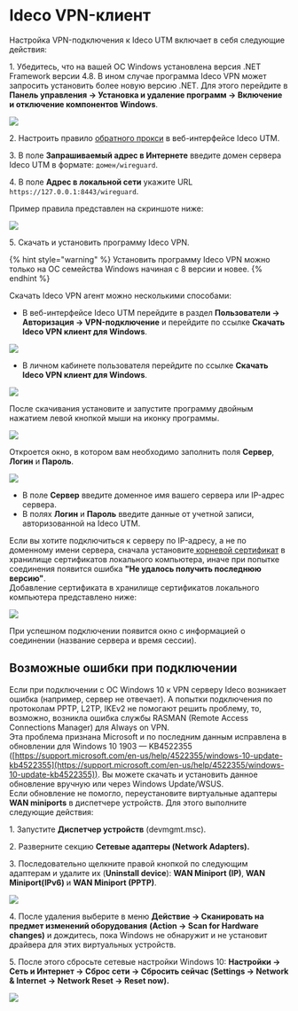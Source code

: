 # Ideco VPN-клиент

Настройка VPN-подключения к Ideco UTM включает в себя следующие действия:

1\. Убедитесь, что на вашей ОС Windows установлена версия .NET Framework версии 4.8. В ином случае программа Ideco VPN может запросить установить более новую версию .NET. Для этого перейдите в **Панель управления -> Установка и удаление программ -> Включение и отключение компонентов Windows**.

![](../../../../.gitbook/assets/aps-net.png)

2\. Настроить правило [обратного прокси](../../reverse-proxy.md) в веб-интерфейсе Ideco UTM.

3\. В поле **Запрашиваемый адрес в Интернете** введите домен сервера Ideco UTM в формате: `домен/wireguard`.

4\. В поле **Адрес в локальной сети** укажите URL `https://127.0.0.1:8443/wireguard`.

Пример правила представлен на скриншоте ниже:

![](../../../../.gitbook/assets/unknown.png)

5\. Скачать и установить программу Ideco VPN.

{% hint style="warning" %}
Установить программу Ideco VPN можно только на ОС семейства Windows начиная с 8 версии и новее.
{% endhint %}

Скачать Ideco VPN агент можно несколькими способами:

* В веб-интерфейсе Ideco UTM перейдите в раздел **Пользователи -> Авторизация -> VPN-подключение** и перейдите по ссылке **Скачать Ideco VPN клиент для Windows**.

![](../../../../.gitbook/assets/download-vpn-agent.png)

* В личном кабинете пользователя перейдите по ссылке **Скачать Ideco VPN клиент для Windows**.

![](../../../../.gitbook/assets/lk-download-vpn-agent.png)

После скачивания установите и запустите программу двойным нажатием левой кнопкой мыши на иконку программы.

![](../../../../.gitbook/assets/vpn_on_desktop.png)

Откроется окно, в котором вам необходимо заполнить поля **Сервер**, **Логин** и **Пароль**.

![](../../../../.gitbook/assets/vpn-connect.png)

* В поле **Сервер** введите доменное имя вашего сервера или IP-адрес сервера.
* В полях **Логин** и **Пароль** введите данные от учетной записи, авторизованной на Ideco UTM.

Если вы хотите подключиться к серверу по IP-адресу, а не по доменному имени сервера, сначала установите[ корневой сертификат](../../certificates/) в хранилище сертификатов локального компьютера, иначе при попытке соединения появится ошибка **"Не удалось получить последнюю версию"**.\
Добавление сертификата в хранилище сертификатов локального компьютера представлено ниже:

![](../../../../.gitbook/assets/add-certificate.gif)

При успешном подключении появится окно с информацией о соединении (название сервера и время сессии).

## Возможные ошибки при подключении

Если при подключении с ОС Windows 10 к VPN серверу Ideco возникает ошибка (например, сервер не отвечает). А попытки подключения по протоколам PPTP, L2TP, IKEv2 не помогают решить проблему, то, возможно, возникла ошибка службы RASMAN (Remote Access Connections Manager) для Always on VPN.\
Эта проблема признана Microsoft и по последним данным исправлена в обновлении для Windows 10 1903 — KB4522355 ([https://support.microsoft.com/en-us/help/4522355/windows-10-update-kb4522355](https://support.microsoft.com/en-us/help/4522355/windows-10-update-kb4522355)). Вы можете скачать и установить данное обновление вручную или через Windows Update/WSUS.\
Если обновление не помогло, переустановите виртуальные адаптеры **WAN miniports** в диспетчере устройств. Для этого выполните следующие действия:

1\. Запустите **Диспетчер устройств** (devmgmt.msc).

2\. Разверните секцию **Сетевые адаптеры (Network Adapters).**

3\. Последовательно щелкните правой кнопкой по следующим адаптерам и удалите их (**Uninstall device**): **WAN Miniport (IP)**, **WAN Miniport(IPv6)** и **WAN Miniport (PPTP)**.

![](../../../../.gitbook/assets/adapters.png)

4\. После удаления выберите в меню **Действие -> Сканировать на предмет изменений оборудования** **(Action -> Scan for Hardware changes)** и дождитесь, пока Windows не обнаружит и не установит драйвера для этих виртуальных устройств.

5\. После этого сбросьте сетевые настройки Windows 10: **Настройки -> Сеть и Интернет -> Сброс сети -> Сбросить сейчас (Settings -> Network & Internet -> Network Reset -> Reset now).**

![](../../../../.gitbook/assets/net-reset.png)
